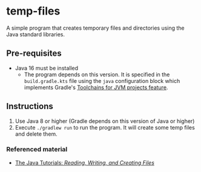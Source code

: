 # temp-files

A simple program that creates temporary files and directories using the Java standard libraries.

## Pre-requisites

* Java 16 must be installed
  * The program depends on this version. It is specified in the `build.gradle.kts` file using the `java` configuration
    block which implements Gradle's [Toolchains for JVM projects feature](https://docs.gradle.org/current/userguide/toolchains.html). 

## Instructions

1. Use Java 8 or higher (Gradle depends on this version of Java or higher)
1. Execute `./gradlew run` to run the program. It will create some temp files and delete them.

### Referenced material

* [The Java Tutorials: *Reading, Writing, and Creating Files*](https://docs.oracle.com/javase/tutorial/essential/io/file.html)
